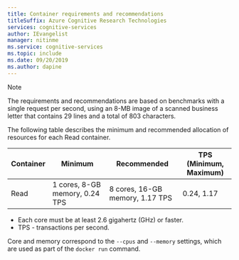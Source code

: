 ```yaml
---
title: Container requirements and recommendations
titleSuffix: Azure Cognitive Research Technologies
services: cognitive-services
author: IEvangelist
manager: nitinme
ms.service: cognitive-services
ms.topic: include
ms.date: 09/20/2019
ms.author: dapine
---
```


> [!NOTE]
> The requirements and recommendations are based on benchmarks with a single request per second, using an 8-MB image of a scanned business letter that contains 29 lines and a total of 803 characters.

The following table describes the minimum and recommended allocation of resources for each Read container.

| Container | Minimum | Recommended |TPS<br>(Minimum, Maximum)|
|-----------|---------|-------------|--|
| Read | 1 cores, 8-GB memory, 0.24 TPS | 8 cores, 16-GB memory, 1.17 TPS | 0.24, 1.17 |

* Each core must be at least 2.6 gigahertz (GHz) or faster.
* TPS - transactions per second.

Core and memory correspond to the `--cpus` and `--memory` settings, which are used as part of the `docker run` command.
